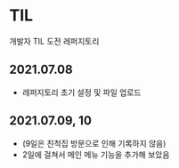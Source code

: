 # TIL
개발자 TIL 도전 레퍼지토리

## 2021.07.08
- 레퍼지토리 초기 설정 및 파일 업로드

## 2021.07.09, 10
- (9일은 친척집 방문으로 인해 기록하지 않음)
- 2일에 걸쳐서 메인 메뉴 기능을 추가해 보았음